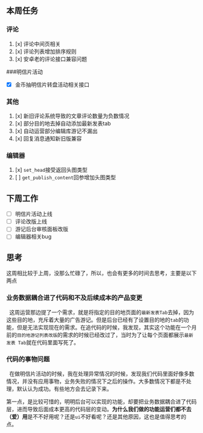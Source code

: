 ## 本周任务

### 评论
1. [x] 评论中间页相关
2. [x] 评论列表增加排序规则
3. [x] 安卓老的评论接口兼容问题

###明信片活动
- [x] 金币抽明信片转盘活动相关接口

### 其他
1. [x] 新旧评论系统导致的文章评论数量为负数情况
2. [x] 部分目的地去掉自动添加最新发表tab
3. [x] 自动运营部分编辑库游记不漏出
4. [x] 回复消息通知新旧版兼容

### 编辑器
1. [x] `set_head`接受返回头图类型
2. [ ] `get_publish_content`回参增加头图类型

## 下周工作
- [ ] 明信片活动上线
- [ ] 评论改版上线
- [ ] 游记后台审核面板改版
- [ ] 编辑器相关bug

## 思考
这周相比较于上周，没那么忙碌了，所以，也会有更多的时间去思考，主要是以下两点

### 业务数据耦合进了代码和不及后续成本的产品变更
&nbsp;&nbsp;这周运营那边提了一个需求，就是将指定的目的地页面的`最新发表Tab`去掉，因为这些目的地，充斥着大量的广告游记。但是后台已经有了设置目的地的`tab`的功能，但是无法实现现在的需求。在追代码的时候，我发现，其实这个功能在一个月前的`目的地游记列表改版`的需求的时候已经改过了，当时为了让每个页面都展示`最新发表 Tab`就在代码里面写死了。

### 代码的事物问题
&nbsp;&nbsp;在做明信片活动的时候，我在处理异常情况的时候，发现我们代码里面好像多数情况，并没有应用事物，业务失败的情况下之后的操作。大多数情况下都是不处理，默认认为成功。有些地方会去记录下来。

第一点，是比较可惜的，明明后台可以实现的功能，却要把业务数据耦合进了代码层，进而导致后面成本更高的代码层的变动。<b>为什么我们做的功能运营们都不去（爱）用</b>是不不好用呢？还是`ui`不好看呢？还是其他原因，这也是值得思考的点。